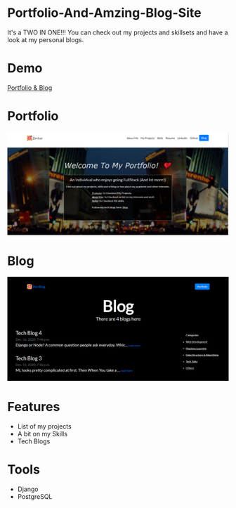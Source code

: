 # Portfolio-And-Amzing-Blog-Site

It's a TWO IN ONE!!! You can check out my projects and skillsets and have a look at my personal blogs.

# Demo

[Portfolio & Blog](https://zenhar.herokuapp.com/)

# Portfolio

<img src="portfolio_blog_project/images/Portfolio.png">

# Blog

<img src="portfolio_blog_project/images/Blog.png">

# Features

- List of my projects
- A bit on my Skills
- Tech Blogs

# Tools

- Django
- PostgreSQL
